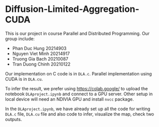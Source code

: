 # Diffusion-Limited-Aggregation-CUDA

This is our project in course Parallel and Distributed Programming. Our group include:
- Phan Duc Hung 20214903
- Nguyen Viet Minh 20214917
- Truong Gia Bach 20210087
- Tran Duong Chinh 20210122

Our implementation on C code is in `DLA.c`. Parallel implementation using CUDA is in `DLA.cu`.

To infer the result, we prefer using https://colab.google/ to upload the notebook `DLAproject.ipynb` and connect to a GPU server. Other setup in local device will need an NDIVIA GPU and install `nvcc` package.

In the `DLAproject.ipynb`, we have already set up all the code for writing `DLA.c` file, `DLA.cu` file and also code to infer, visualize the map, check two outputs.
